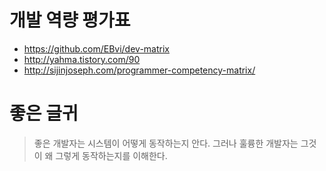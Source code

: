 # 개발 역량 평가표
* https://github.com/EBvi/dev-matrix
* http://yahma.tistory.com/90
* http://sijinjoseph.com/programmer-competency-matrix/

# 좋은 글귀
> 좋은 개발자는 시스템이 어떻게 동작하는지 안다. 그러나 훌륭한 개발자는 그것이 왜 그렇게 동작하는지를 이해한다.
